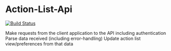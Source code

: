 # Action-List-Api

[![Build Status](https://travis-ci.org/p632-sp-2017/action-list-api.svg?branch=master)](https://travis-ci.org/p632-sp-2017/action-list-api)

Make requests from the client application to the API including authentication Parse data received (including error-handling)
Update action list view/preferences from that data
